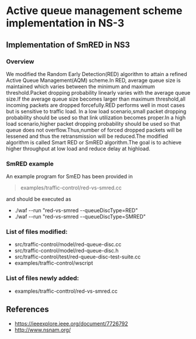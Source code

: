 # Active queue management scheme implementation in NS-3
## Implementation of SmRED in NS3
### Overview
We modified the Random Early Detection(RED)
algorithm to attain a refined Active Queue Management(AQM) scheme.In RED, average
queue size is maintained which varies between the minimum and maximum
threshold.Packet dropping probability linearly varies with the average queue size.If the
average queue size becomes larger than maximum threshold,all incoming packets are
dropped forcefully.RED performs well in most cases but is sensitive to traffic load.
In a low load scenario,small packet dropping probability should be used so that
link utilization becomes proper.In a high load scenario,higher packet dropping
probability should be used so that queue does not overflow.Thus,number of forced
dropped packets will be lessened and thus the retransmission will be reduced.The modified algorithm is called Smart RED or SmRED algorithm.The goal is to achieve
higher throughput at low load and reduce delay at highload.

### SmRED example
An example program for SmED has been provided in

> examples/traffic-control/red-vs-smred.cc

and should be executed as

* ./waf --run "red-vs-smred --queueDiscType=RED"
* ./waf --run "red-vs-smred --queueDiscType=SMRED"

### List of files modified:
* src/traffic-control/model/red-queue-disc.cc
* src/traffic-control/model/red-queue-disc.h
* src/traffic-control/test/red-queue-disc-test-suite.cc
* examples/traffic-control/wscript

### List of files newly added:
* examples/traffic-conttrol/red-vs-smred.cc

## References 
* https://ieeexplore.ieee.org/document/7726792
* http://www.nsnam.org/
